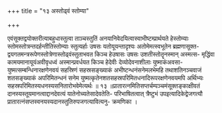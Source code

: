 +++
title = "१३ अस्तोढ्वं स्तोम्या"

+++

एवंसूक्तद्वयोक्तरीत्याबहुधास्तुत्वा ताञ्चस्तुतिं अनयानिवेदयित्वास्वाभीष्टम्प्रार्थयते हेस्तोम्याः स्तोमस्तोत्रन्तदर्हन्तीतिस्तोम्याः स्तुत्यर्हाः उषसः यतोयूयन्तादृश्यः अतोमेमत्स्वभूतेन ब्रह्मणासूक्त- द्वयगतमन्त्ररूपेणस्तोत्रेणास्तोढ्वंस्तुताभवत किञ्च हेउषासः उषसः उशतीस्तोतॄनस्मान् अस्मत्स- मृद्धिंवा कामयमानायूयंअवीवृधध्वं अस्मान्प्रवर्धयत किञ्च हेदेवीः देव्योदेवनाशीलाः युष्माकंअवसा- युष्मत्सम्बन्धिनारक्षणेनवयं सहस्रिणं सहस्रसङ्ख्याकं अभीष्टन्धनंसनेमलभेमहि तथाशतिनञ्चवाजं शतसङ्ख्याकं अपरिमितन्धनं सनेम युष्मत्कृतेनशतसहस्रपरिमितधनादिरूपरक्षणेनवयमपि अर्थिभ्यः सहस्रपरिमितस्यधनस्यसनितारोभवेमेत्यर्थः ॥ १३ ॥प्रातारत्नमितिसप्तर्चम्पञ्चमंसूक्तङ्काक्षीवतं दानस्यस्तूयमानत्वाद्दानदेवत्यं यातेनोच्यतेसादेवतेति- परिभाषितत्वात् त्रैष्टुभं उपइत्यादिकेद्वेजगत्यौ प्रातारत्नंसप्तस्वनयस्यदानस्तुतिरुपजगत्यावित्यनु- क्रमणिका ।